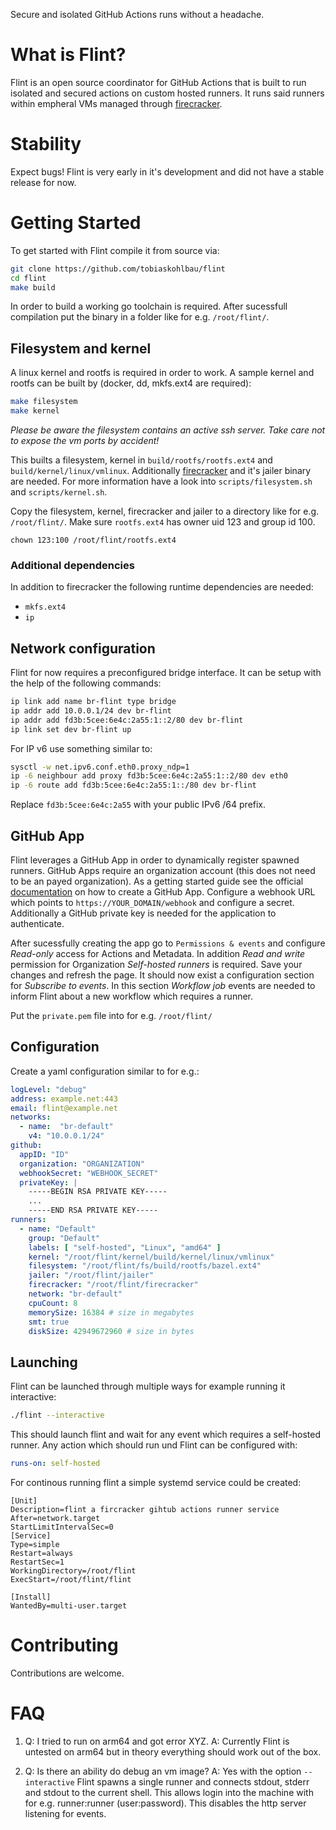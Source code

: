 Secure and isolated GitHub Actions runs without a headache.

# What is Flint?
Flint is an open source coordinator for GitHub Actions that is built to run isolated and secured actions on custom hosted runners.
It runs said runners within empheral VMs managed through [firecracker](https://github.com/firecracker-microvm/firecracker).

# Stability

Expect bugs! Flint is very early in it's development and did not have a stable release for now.

# Getting Started

To get started with Flint compile it from source via:

```sh
git clone https://github.com/tobiaskohlbau/flint
cd flint
make build
````

In order to build a working go toolchain is required. After sucessfull compilation put the binary in a folder like for
e.g. `/root/flint/`.

## Filesystem and kernel
A linux kernel and rootfs is required in order to work. A sample kernel and rootfs can be built by (docker, dd, mkfs.ext4 are required):

```sh
make filesystem
make kernel
```

*Please be aware the filesystem contains an active ssh server. Take care not to expose the vm ports by accident!*

This builts a filesystem, kernel in `build/rootfs/rootfs.ext4` and `build/kernel/linux/vmlinux`. Additionally
[firecracker](https://github.com/firecracker-microvm/firecracker) and it's jailer binary are needed.
For more information have a look into `scripts/filesystem.sh` and `scripts/kernel.sh`.

Copy the filesystem, kernel, firecracker and jailer to a directory like for e.g. `/root/flint/`. Make sure `rootfs.ext4`
has owner uid 123 and group id 100.

`chown 123:100 /root/flint/rootfs.ext4`

### Additional dependencies

In addition to firecracker the following runtime dependencies are needed:

- `mkfs.ext4`
- `ip`

## Network configuration

Flint for now requires a preconfigured bridge interface. It can be setup with the help of the following commands:

```sh
ip link add name br-flint type bridge
ip addr add 10.0.0.1/24 dev br-flint
ip addr add fd3b:5cee:6e4c:2a55:1::2/80 dev br-flint
ip link set dev br-flint up
```

For IP v6 use something similar to:

```sh
sysctl -w net.ipv6.conf.eth0.proxy_ndp=1
ip -6 neighbour add proxy fd3b:5cee:6e4c:2a55:1::2/80 dev eth0
ip -6 route add fd3b:5cee:6e4c:2a55:1::/80 dev br-flint
```

Replace `fd3b:5cee:6e4c:2a55` with your public IPv6 /64 prefix.

## GitHub App

Flint leverages a GitHub App in order to dynamically register spawned runners. GitHub Apps require an organization
account (this does not need to be an payed organization). As a getting started guide see the official [documentation](bhttps://docs.github.com/en/apps/creating-github-apps/creating-github-apps/creating-a-github-app)
on how to create a GitHub App. Configure a webhook URL which points to `https://YOUR_DOMAIN/webhook` and configure
a secret. Additionally a GitHub private key is needed for the application to authenticate.

After sucessfully creating the app go to `Permissions & events` and configure _Read-only_ access for Actions and Metadata.
In addition _Read and write_ permission for Organization _Self-hosted runners_ is required. Save your changes and refresh
the page. It should now exist a configuration section for _Subscribe to events_. In this section _Workflow job_ events
are needed to inform Flint about a new workflow which requires a runner.

Put the `private.pem` file into for e.g. `/root/flint/`

## Configuration

Create a yaml configuration similar to for e.g.:

```YAML
logLevel: "debug"
address: example.net:443
email: flint@example.net
networks:
  - name:  "br-default"
    v4: "10.0.0.1/24"
github:
  appID: "ID"
  organization: "ORGANIZATION"
  webhookSecret: "WEBHOOK_SECRET"
  privateKey: |
    -----BEGIN RSA PRIVATE KEY-----
    ...
    -----END RSA PRIVATE KEY-----
runners:
  - name: "Default"
    group: "Default"
    labels: [ "self-hosted", "Linux", "amd64" ]
    kernel: "/root/flint/kernel/build/kernel/linux/vmlinux"
    filesystem: "/root/flint/fs/build/rootfs/bazel.ext4"
    jailer: "/root/flint/jailer"
    firecracker: "/root/flint/firecracker"
    network: "br-default"
    cpuCount: 8
    memorySize: 16384 # size in megabytes
    smt: true
    diskSize: 42949672960 # size in bytes
```

## Launching

Flint can be launched through multiple ways for example running it interactive:

```sh
./flint --interactive
```

This should launch flint and wait for any event which requires a self-hosted runner. Any action which should run und Flint
can be configured with:


```YAML
runs-on: self-hosted
```

For continous running flint a simple systemd service could be created:

```
[Unit]
Description=flint a fircracker gihtub actions runner service
After=network.target
StartLimitIntervalSec=0
[Service]
Type=simple
Restart=always
RestartSec=1
WorkingDirectory=/root/flint
ExecStart=/root/flint/flint

[Install]
WantedBy=multi-user.target
```

# Contributing

Contributions are welcome.

# FAQ

1. Q: I tried to run on arm64 and got error XYZ.
   A: Currently Flint is untested on arm64 but in theory everything should work out of the box.

2. Q: Is there an ability do debug an vm image?
   A: Yes with the option `--interactive` Flint spawns a single runner and connects stdout, stderr and stdout to the
      current shell. This allows login into the machine with for e.g. runner:runner (user:password). This disables
      the http server listening for events.
